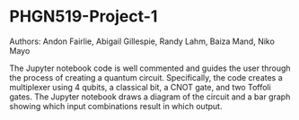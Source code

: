 # PHGN519-Project-1

Authors: Andon Fairlie, Abigail Gillespie, Randy Lahm, Baiza Mand, Niko Mayo

The Jupyter notebook code is well commented and guides the user through the process of creating a quantum circuit. Specifically, the code creates a multiplexer using 4 qubits, a classical bit, a CNOT gate, and two Toffoli gates. The Jupyter notebook draws a diagram of the circuit and a bar graph showing which input combinations result in which output.
